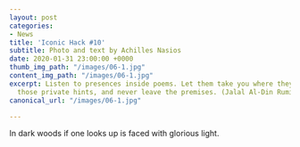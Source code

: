 ```yaml
---
layout: post
categories:
- News
title: 'Iconic Hack #10'
subtitle: Photo and text by Achilles Nasios
date: 2020-01-31 23:00:00 +0000
thumb_img_path: "/images/06-1.jpg"
content_img_path: "/images/06-1.jpg"
excerpt: Listen to presences inside poems. Let them take you where they will. Follow
  those private hints, and never leave the premises. (Jalal Al-Din Rumi)
canonical_url: "/images/06-1.jpg"

---
```

In dark woods if one looks up is faced with glorious light.